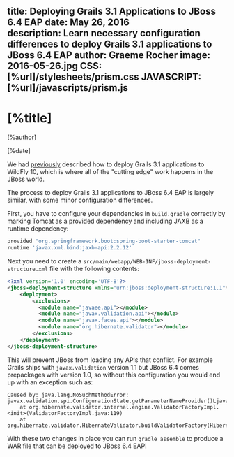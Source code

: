 title: Deploying Grails 3.1 Applications to JBoss 6.4 EAP
date: May 26, 2016   
description: Learn necessary configuration differences to deploy Grails 3.1 applications to JBoss 6.4 EAP
author: Graeme Rocher
image: 2016-05-26.jpg
CSS: [%url]/stylesheets/prism.css
JAVASCRIPT: [%url]/javascripts/prism.js 
---

# [%title]

[%author]

[%date] 

We had [previously](http://grails.io/post/142674392718/deploying-grails-3-to-wildfly-10) described how to deploy Grails 3.1 applications to WildFly 10, which is where all of the "cutting edge" work happens in the JBoss world.

The process to deploy Grails 3.1 applications to JBoss 6.4 EAP is largely similar, with some minor configuration differences.

First, you have to configure your dependencies in `build.gradle` correctly by marking Tomcat as a provided dependency and including JAXB as a runtime dependency:

```groovy
provided "org.springframework.boot:spring-boot-starter-tomcat"    
runtime 'javax.xml.bind:jaxb-api:2.2.12'
```

Next you need to create a `src/main/webapp/WEB-INF/jboss-deployment-structure.xml` file with the following contents:

```xml
<?xml version='1.0' encoding='UTF-8'?>
<jboss-deployment-structure xmlns="urn:jboss:deployment-structure:1.1">
    <deployment>
        <exclusions>
          <module name="javaee.api"></module>
          <module name="javax.validation.api"></module>
          <module name="javax.faces.api"></module>
          <module name="org.hibernate.validator"></module>
        </exclusions>
    </deployment>
</jboss-deployment-structure>
```

This will prevent JBoss from loading any APIs that conflict. For example Grails ships with `javax.validation` version 1.1 but JBoss 6.4 comes prepackages with version 1.0, so without this configuration you would end up with an exception such as:

```plaintext
Caused by: java.lang.NoSuchMethodError: javax.validation.spi.ConfigurationState.getParameterNameProvider()Ljavax/validation/ParameterNameProvider;
    at org.hibernate.validator.internal.engine.ValidatorFactoryImpl.<init>(ValidatorFactoryImpl.java:119)
    at org.hibernate.validator.HibernateValidator.buildValidatorFactory(HibernateValidator.java:45)
```

With these two changes in place you can run `gradle assemble` to produce a WAR file that can be deployed to JBoss 6.4 EAP!
